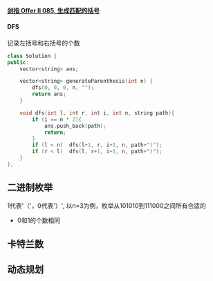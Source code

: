 #### [剑指 Offer II 085. 生成匹配的括号](https://leetcode-cn.com/problems/IDBivT/)



#### DFS

记录左括号和右括号的个数

```cpp
class Solution {
public:
    vector<string> ans;

    vector<string> generateParenthesis(int n) {
        dfs(0, 0, 0, n, "");
        return ans;
    }

    void dfs(int l, int r, int i, int n, string path){
        if (i == n * 2){
            ans.push_back(path);
            return;
        }
        if (l < n)  dfs(l+1, r, i+1, n, path+"(");
        if (r < l)  dfs(l, r+1, i+1, n, path+")");
    }
};
```



## 二进制枚举

1代表'（'，0代表'）', 以n=3为例，枚举从101010到111000之间所有合适的

- 0和1的个数相同





## 卡特兰数



## 动态规划



